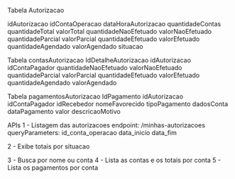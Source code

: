 Tabela Autorizacao

idAutorizacao
idContaOperacao
dataHoraAutorizacao
quantidadeContas
quantidadeTotal
valorTotal
quantidadeNaoEfetuado
valorNaoEfetuado
quantidadeParcial
valorParcial
quantidadeEfetuado
valorEfetuado
quantidadeAgendado
valorAgendado
situacao

Tabela contasAutorizacao
IdDetalheAutorizacao
idAutorizacao
idContaPagador
quantidadeNaoEfetuado
valorNaoEfetuado
quantidadeParcial
valorParcial
quantidadeEfetuado
valorEfetuado
quantidadeAgendado
valorAgendado

Tabela pagamentosAutorizacao
IdPagamento
idAutorizacao
idContaPagador
idRecebedor
nomeFavorecido
tipoPagamento
dadosConta
dataPagamento
valor
descricaoMotivo




APIs
1 - Listagem das autorizacoes
endpoint: 
    /minhas-autorizacoes
queryParameters:
    id_conta_operacao
    data_inicio
    data_fim


2 - Exibe totais por situacao

3 - Busca por nome ou conta
4 - Lista as contas e os totais por conta
5 - Lista os pagamentos por conta



